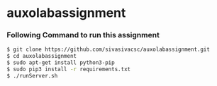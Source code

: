 # auxolabassignment

### Following Command to run this assignment

```sh
$ git clone https://github.com/sivasivacsc/auxolabassignment.git
$ cd auxolabassignment
$ sudo apt-get install python3-pip
$ sudo pip3 install -r requirements.txt
$ ./runServer.sh
```